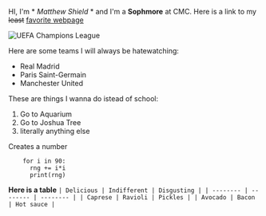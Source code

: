 HI, I'm * *Matthew Shield* * and I'm a **Sophmore** at CMC. Here is a link to my ~~least~~ [favorite webpage](https://www.uefa.com/uefachampionsleague/)


![UEFA Champions League](https://www.sportonspec.co.uk/wp-content/uploads/2024/01/uefa-champions-league-banner-862x485.jpg)


Here are some teams I will always be hatewatching:
- Real Madrid
- Paris Saint-Germain
- Manchester United

These are things I wanna do istead of school:
1. Go to Aquarium
2. Go to Joshua Tree
3. literally anything else

Creates a number
```
    for i in 90:
      rng += i*i
      print(rng)
```
**Here is a table**
`
| Delicious | Indifferent | Disgusting |
| -------- | -------- | -------- |
| Caprese | Ravioli | Pickles |
| Avocado | Bacon | Hot sauce |
`
